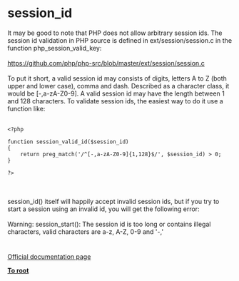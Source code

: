 # session_id



It may be good to note that PHP does not allow arbitrary session ids. The session id validation in PHP source is defined in ext/session/session.c in the function php_session_valid_key:<br><br>https://github.com/php/php-src/blob/master/ext/session/session.c<br><br>To put it short, a valid session id may consists of digits, letters A to Z (both upper and lower case), comma and dash. Described as a character class, it would be [-,a-zA-Z0-9]. A valid session id may have the length between 1 and 128 characters. To validate session ids, the easiest way to do it use a function like:<br><br>

```
<?php

function session_valid_id($session_id)
{
    return preg_match('/^[-,a-zA-Z0-9]{1,128}$/', $session_id) > 0;
}

?>
```
<br><br>session_id() itself will happily accept invalid session ids, but if you try to start a session using an invalid id, you will get the following error:<br><br>Warning: session_start(): The session id is too long or contains illegal characters, valid characters are a-z, A-Z, 0-9 and &apos;-,&apos;  

#

[Official documentation page](https://www.php.net/manual/en/function.session-id.php)

**[To root](/README.md)**